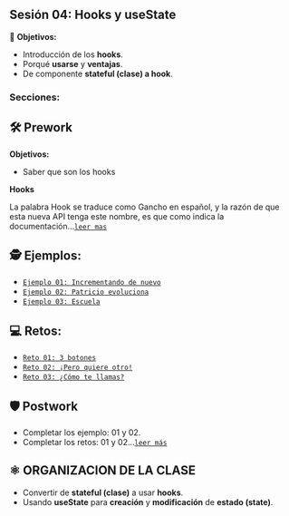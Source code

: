 ## Sesión 04: Hooks y useState

🎯 **Objetivos:**

- Introducción de los **hooks**.
- Porqué **usarse** y **ventajas**.
- De componente **stateful (clase) a hook**.

### Secciones:

## 🛠 Prework

**Objetivos:**

- Saber que son los hooks

**Hooks**

La palabra Hook se traduce como Gancho en español, y la razón de que esta nueva API tenga este nombre, es que como indica la documentación...[`leer mas`](Prework)

## 🕵 Ejemplos:

+ [`Ejemplo 01: Incrementando de nuevo`](Ejemplo-01)
+ [`Ejemplo 02: Patricio evoluciona`](Ejemplo-02)
+ [`Ejemplo 03: Escuela`](Ejemplo-03)

## 💻 Retos:

+ [`Reto 01: 3 botones`](Reto-01)
+ [`Reto 02: ¡Pero quiere otro!`](Reto-02)
+ [`Reto 03: ¿Cómo te llamas?`](Reto-03)

## 🛡 Postwork
- Completar los ejemplo: 01 y 02. 
- Completar los retos: 01 y 02...[`leer más`](Postwork/)

## ⚛ ORGANIZACION DE LA CLASE
- Convertir de **stateful (clase)** a usar **hooks**.
- Usando **useState** para **creación** y **modificación** de **estado (state)**.
